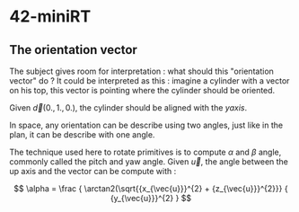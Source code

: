 # 42-miniRT

## The orientation vector

The subject gives room for interpretation : what should this "orientation vector" do ?
It could be interpreted as this : imagine a cylinder with a vector on his top, this vector is pointing where the cylinder should be oriented.

Given $\vec{d}(0., 1., 0.)$, the cylinder should be aligned with the $y axis$.

In space, any orientation can be describe using two angles, just like in the plan, it can be describe with one angle.

The technique used here to rotate primitives is to compute $\alpha$ and $\beta$ angle, commonly called the pitch and yaw angle.
Given $\vec{u}$, the angle between the up axis and the vector can be compute with : 

$$
\alpha = \frac
{
\arctan2(\sqrt{{x_{\vec{u}}}^{2} + {z_{\vec{u}}}^{2}}}
{
{y_{\vec{u}}}^{2}
}
$$
